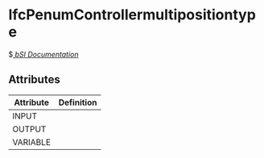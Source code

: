 IfcPenumControllermultipositiontype
===================================
$[ _bSI
Documentation_](https://standards.buildingsmart.org/IFC/DEV/IFC4_2/FINAL/HTML/schema//pset/penum_controllermultipositiontype.htm)


Attributes
----------
| Attribute   | Definition   |
|-------------|--------------|
| INPUT       |              |
| OUTPUT      |              |
| VARIABLE    |              |
